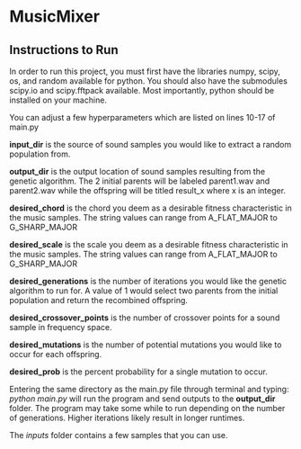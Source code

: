 # MusicMixer

## Instructions to Run
In order to run this project, you must first have the libraries
numpy, scipy, os, and random available for python. You should also have
the submodules scipy.io and scipy.fftpack available. Most importantly,
python should be installed on your machine.

You can adjust a few hyperparameters which are listed on lines 10-17 of
main.py

**input_dir** is the source of sound samples you would like to extract a random
population from.

**output_dir** is the output location of sound samples resulting from the
genetic algorithm. The 2 initial parents will be labeled parent1.wav and
parent2.wav while the offspring will be titled result_x where x is an integer.

**desired_chord** is the chord you deem as a desirable fitness characteristic
in the music samples. The string values can range from A_FLAT_MAJOR
to G_SHARP_MAJOR

**desired_scale** is the scale you deem as a desirable fitness characteristic
in the music samples. The string values can range from A_FLAT_MAJOR
to G_SHARP_MAJOR

**desired_generations** is the number of iterations you would like the
genetic algorithm to run for. A value of 1 would select two parents from the
initial population and return the recombined offspring.

**desired_crossover_points** is the number of crossover points for a
sound sample in frequency space.

**desired_mutations** is the number of potential mutations you would like
to occur for each offspring.

**desired_prob** is the percent probability for a single mutation to occur.

Entering the same directory as the main.py file through terminal and typing:
*python main.py*
will run the program and send outputs to the **output_dir** folder.
The program may take some while to run depending on the number of
generations. Higher iterations likely result in longer runtimes.

The *inputs* folder contains a few samples that you can use.
